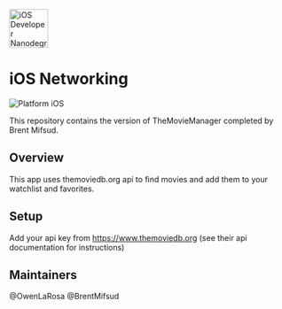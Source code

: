 <img src="https://s3-us-west-1.amazonaws.com/udacity-content/degrees/catalog-images/nd003.png" alt="iOS Developer Nanodegree logo" height="70" >

# iOS Networking

![Platform iOS](https://img.shields.io/badge/nanodegree-iOS-blue.svg)

This repository contains the version of TheMovieManager completed by Brent Mifsud.

## Overview

This app uses themoviedb.org api to find movies and add them to your watchlist and favorites.

## Setup

Add your api key from https://www.themoviedb.org (see their api documentation for instructions)

## Maintainers

@OwenLaRosa
@BrentMifsud
